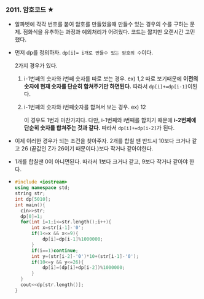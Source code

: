 ### 2011. 암호코드 ★

- 알파벳에 각각 번호를 붙여 암호를 만들었을때 만들수 있는 경우의 수를 구하는 문제. 점화식을 유추하는 과정과 예외처리가 어려웠다. 코드는 짧지만 오랜시간 고민했다.

- 먼저 dp를 정의하자. `dp[i]= i개로 만들수 있는 암호의 수`이다. 

  2가지 경우가 있다.

   1. i-1번째의 숫자와 i번째 숫자를 따로 보는 경우. ex) 1,2
      따로 보기때문에 **이전의 숫자에 현재 숫자를 단순히 합쳐주기만 하면된다.** 따라서 `dp[i]+=dp[i-1]`이된다.

   2. i-1번째의 숫자와 i번째숫자를 합쳐서 보는 경우. ex) 12

      이 경우도 1번과 마찬가지다. 다만, i-1번째와 i번째를 합치기 때문에 **i-2번째에 단순히 숫자를 합쳐주는 것과 같다.** 따라서 `dp[i]+=dp[i-2]`가 된다.

- 이제 이러한 경우가 되는 조건을 찾아주자. 2개를 합칠 땐 반드시 10보다 크거나 같고 26 (끝값인 Z가 26이기 때문이다.)보다 작거나 같아야한다.

- 1개를 합칠땐 0이 아니면된다. 따라서 1보다 크거나 같고, 9보다 작거나 같아야 한다.

- ```C++
  #include <iostream>
  using namespace std;
  string str;
  int dp[5010];
  int main(){
  	cin>>str;
  	dp[0]=1;
  	for(int i=1;i<=str.length();i++){
  		int x=str[i-1]-'0';
  		if(1<=x && x<=9){
  			dp[i]=dp[i-1]%1000000;
  		}
  		if(i==1)continue;
  		int y=(str[i-2]-'0')*10+(str[i-1]-'0');
  		if(10<=y && y<=26){
  			dp[i]=(dp[i]+dp[i-2])%1000000;
  		}
  	}
  	cout<<dp[str.length()];	
  }
  ```

  